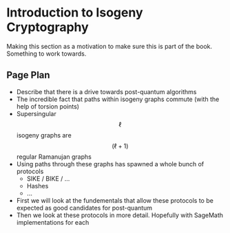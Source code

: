 # Introduction to Isogeny Cryptography

Making this section as a motivation to make sure this is part of the book. Something to work towards.

## Page Plan

* Describe that there is a drive towards post-quantum algorithms
* The incredible fact that paths within isogeny graphs commute \(with the help of torsion points\)
* Supersingular $$\ell$$ isogeny graphs are $$(\ell + 1)$$regular Ramanujan graphs
* Using paths through these graphs has spawned a whole bunch of protocols
  * SIKE / BIKE / ...
  * Hashes
  * ...
* First we will look at the fundementals that allow these protocols to be expected as good candidates for post-quantum
* Then we look at these protocols in more detail. Hopefully with SageMath implementations for each



